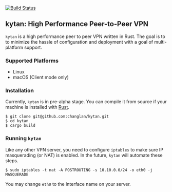 [![Build Status](https://travis-ci.org/changlan/kytan.svg?branch=master)](https://travis-ci.org/changlan/kytan)

## kytan: High Performance Peer-to-Peer VPN

`kytan` is a high performance peer to peer VPN written in Rust. The goal is to
to minimize the hassle of configuration and deployment with a goal of
multi-platform support.

### Supported Platforms

- Linux
- macOS (Client mode only)

### Installation

Currently, `kytan` is in pre-alpha stage. You can compile it from source if
your machine is installed with [Rust](https://www.rust-lang.org/en-US/install.html).

```
$ git clone git@github.com:changlan/kytan.git
$ cd kytan
$ cargo build
```

### Running `kytan`

Like any other VPN server, you need to configure `iptables` to make sure IP
masquerading (or NAT) is enabled. In the future, `kytan` will automate these
steps.

```
$ sudo iptables -t nat -A POSTROUTING -s 10.10.0.0/24 -o eth0 -j MASQUERADE
```

You may change `eth0` to the interface name on your server.
